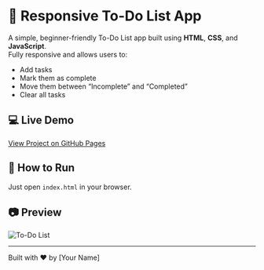 # 📝 Responsive To-Do List App

A simple, beginner-friendly To-Do List app built using **HTML**, **CSS**, and **JavaScript**.  
Fully responsive and allows users to:

- Add tasks
- Mark them as complete
- Move them between “Incomplete” and “Completed”
- Clear all tasks

## 💻 Live Demo
[View Project on GitHub Pages](https://refilwejazzy.github.io/To-Do-List/)

## 📁 How to Run
Just open `index.html` in your browser.

## 📷 Preview

![To-Do List](https://github.com/user-attachments/assets/e0d9787c-a889-4c65-9155-cb0e766d71f4)


---

Built with ❤️ by [Your Name]
